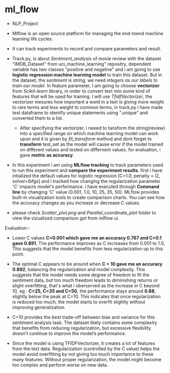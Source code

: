 # ml_flow
- NLP_Project
- Mlflow is an open source platform for managing the end-toend machine learning life cycles.
- It can track experiments to record and compare parameters and result.

- Track.py, is about *Sentiment_analysis* of movie review with the dataset "IMDB_Dataset" from uci_machine_learning" repositry, dependent variable has two classes "positive and negative" and i am going to use **logistic regression machine learning model** to train this dataset. But in the dataset, the *sentiment is string*, we need *integers as our labels to train our model*. In feature parameter, I am going to choose **vectorizer** from *Scikit-learn* library, in order to convert text into some kind of features that will be used for training. I will use *TfidfVectorizer*, the vectorizer mesures how important a word in a text is giving more weight to rare terms and less weight to common terms, in track.py i have made test dataframe to identify unique statements using ".unique" and converted them to a list.
  - After specifying the vectorizer, i neeed to tansform the string(review) into a specified range on which machine learning model can work upon and it is given by *fit_transform* method and dont forget to **transform** test_set as the model will cause error if the model trained on different values and tested on differnent values. for evaluation, i gave **metric as accuracy**. 

- In this experiment i am using **MLflow tracking** to track parameters used to run this experiment and **compare the experiment results**. first i have intialized the default values for logistic regression [C=1.0, penalty = l2, solver=lbfgs] and i tracked how changing the regularization parameter 'C' impacts model's performance. i have executed through **Command line** by changing 'C' value [0.001, 1.0, 10, 25, 35, 50]. MLflow provides built-in visualization tools to create comparison charts. You can see how the accuracy changes as you increase or decrease C values.

- please check *Scatter_plot.png*  and *Parallel_coordinate_plot* folder to view the vizualized comparison got from mlflow ui.

Evaluation:-  
- Lower C values **C=0.001 which gave me an accuracy 0.767 and C=0.1 gave 0.891**, The performance improves as C increases from 0.001 to 1.0, This suggests that the model benefits from less regularization up to this point.
- The optimal C appears to be around when **C = 10 gave me an accuracy 0.892**, balancing the regularization and model complexity. This suggests that the model needs some degree of freedom to fit the sentiment data, but too much freedom leads to diminishing returns or slight overfitting, that's what i oberserved as the increase in C beyond 10, eg : **C=25, C=35 and C=50**, the performance stays around **0.88**, slightly below the peak at C=10. This indicates that once regularization is reduced too much, the model starts to overfit slightly without improving generalization.
- C=10 provides the best trade-off between bias and variance for this sentiment analysis task. The dataset likely contains some complexity that benefits from reducing regularization, but excessive flexibility doesn’t continue to improve the model’s performance.

- Since the model is using TFIDFVectorizer, it creates a lot of features from the text data. Regularization (controlled by the C value) helps the model avoid overfitting by not giving too much importance to these many features. Without proper regularization, the model might become too complex and perform worse on new data.
